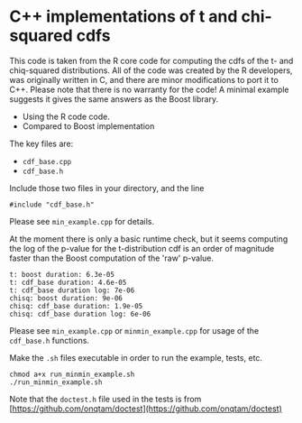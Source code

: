# C++ implementations of t and chi-squared cdfs


This code is taken from the R core code for computing the cdfs of the t- and chiq-squared distributions. All of the code was created by the R developers, was originally written in C, and there are minor modifications to port it to C++. Please note that there is no warranty for the code! A minimal example suggests it gives the same answers as the Boost library.


 * Using the R code code.
 * Compared to Boost implementation

The key files are:
 * `cdf_base.cpp`
 * `cdf_base.h`

Include those two files in your directory, and the line
```
#include "cdf_base.h"
```

Please see `min_example.cpp` for details.


At the moment there is only a basic runtime check, but it seems computing the log of the p-value for the t-distribution cdf is an order of magnitude faster than the Boost computation of the 'raw' p-value.

 ```  
 t: boost duration: 6.3e-05
 t: cdf_base duration: 4.6e-05
 t: cdf_base duration log: 7e-06
 chisq: boost duration: 9e-06
 chisq: cdf_base duration: 1.9e-05
 chisq: cdf_base duration log: 6e-06
 ```  

Please see `min_example.cpp` or `minmin_example.cpp` for usage of the `cdf_base.h` functions.

Make the `.sh` files executable in order to run the example, tests, etc.
```
chmod a+x run_minmin_example.sh
./run_minmin_example.sh
```

Note that the `doctest.h` file used in the tests is from [https://github.com/onqtam/doctest](https://github.com/onqtam/doctest)

